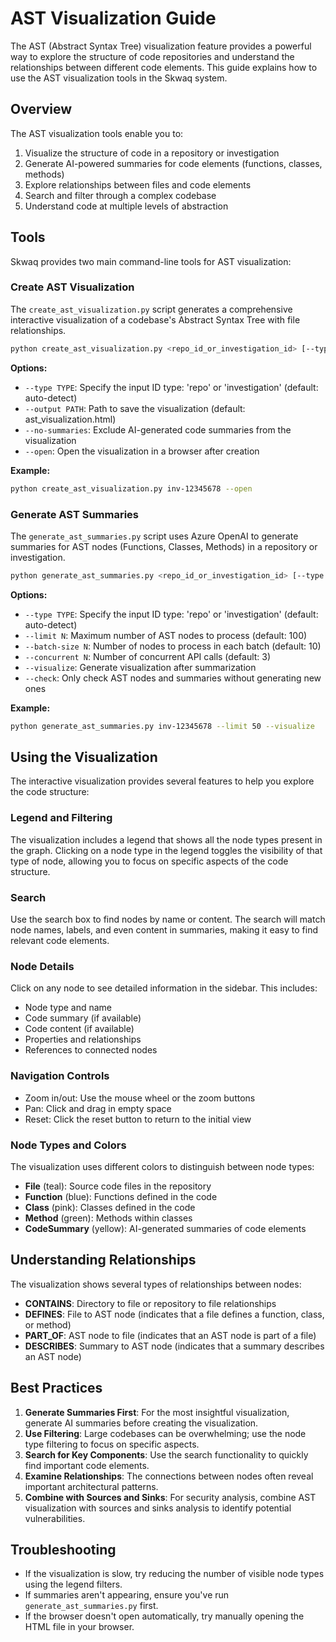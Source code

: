 # AST Visualization Guide

The AST (Abstract Syntax Tree) visualization feature provides a powerful way to explore the structure of code repositories and understand the relationships between different code elements. This guide explains how to use the AST visualization tools in the Skwaq system.

## Overview

The AST visualization tools enable you to:

1. Visualize the structure of code in a repository or investigation
2. Generate AI-powered summaries for code elements (functions, classes, methods)
3. Explore relationships between files and code elements
4. Search and filter through a complex codebase
5. Understand code at multiple levels of abstraction

## Tools

Skwaq provides two main command-line tools for AST visualization:

### Create AST Visualization

The `create_ast_visualization.py` script generates a comprehensive interactive visualization of a codebase's Abstract Syntax Tree with file relationships.

```bash
python create_ast_visualization.py <repo_id_or_investigation_id> [--type <repo|investigation>] [--output <path>] [--no-summaries] [--open]
```

**Options:**
- `--type TYPE`: Specify the input ID type: 'repo' or 'investigation' (default: auto-detect)
- `--output PATH`: Path to save the visualization (default: ast_visualization.html)
- `--no-summaries`: Exclude AI-generated code summaries from the visualization
- `--open`: Open the visualization in a browser after creation

**Example:**
```bash
python create_ast_visualization.py inv-12345678 --open
```

### Generate AST Summaries

The `generate_ast_summaries.py` script uses Azure OpenAI to generate summaries for AST nodes (Functions, Classes, Methods) in a repository or investigation.

```bash
python generate_ast_summaries.py <repo_id_or_investigation_id> [--type <repo|investigation>] [--limit <n>] [--batch-size <n>] [--concurrent <n>] [--visualize]
```

**Options:**
- `--type TYPE`: Specify the input ID type: 'repo' or 'investigation' (default: auto-detect)
- `--limit N`: Maximum number of AST nodes to process (default: 100)
- `--batch-size N`: Number of nodes to process in each batch (default: 10)
- `--concurrent N`: Number of concurrent API calls (default: 3)
- `--visualize`: Generate visualization after summarization
- `--check`: Only check AST nodes and summaries without generating new ones

**Example:**
```bash
python generate_ast_summaries.py inv-12345678 --limit 50 --visualize
```

## Using the Visualization

The interactive visualization provides several features to help you explore the code structure:

### Legend and Filtering

The visualization includes a legend that shows all the node types present in the graph. Clicking on a node type in the legend toggles the visibility of that type of node, allowing you to focus on specific aspects of the code structure.

### Search

Use the search box to find nodes by name or content. The search will match node names, labels, and even content in summaries, making it easy to find relevant code elements.

### Node Details

Click on any node to see detailed information in the sidebar. This includes:
- Node type and name
- Code summary (if available)
- Code content (if available)
- Properties and relationships
- References to connected nodes

### Navigation Controls

- Zoom in/out: Use the mouse wheel or the zoom buttons
- Pan: Click and drag in empty space
- Reset: Click the reset button to return to the initial view

### Node Types and Colors

The visualization uses different colors to distinguish between node types:

- **File** (teal): Source code files in the repository
- **Function** (blue): Functions defined in the code
- **Class** (pink): Classes defined in the code
- **Method** (green): Methods within classes
- **CodeSummary** (yellow): AI-generated summaries of code elements

## Understanding Relationships

The visualization shows several types of relationships between nodes:

- **CONTAINS**: Directory to file or repository to file relationships
- **DEFINES**: File to AST node (indicates that a file defines a function, class, or method)
- **PART_OF**: AST node to file (indicates that an AST node is part of a file)
- **DESCRIBES**: Summary to AST node (indicates that a summary describes an AST node)

## Best Practices

1. **Generate Summaries First**: For the most insightful visualization, generate AI summaries before creating the visualization.
2. **Use Filtering**: Large codebases can be overwhelming; use the node type filtering to focus on specific aspects.
3. **Search for Key Components**: Use the search functionality to quickly find important code elements.
4. **Examine Relationships**: The connections between nodes often reveal important architectural patterns.
5. **Combine with Sources and Sinks**: For security analysis, combine AST visualization with sources and sinks analysis to identify potential vulnerabilities.

## Troubleshooting

- If the visualization is slow, try reducing the number of visible node types using the legend filters.
- If summaries aren't appearing, ensure you've run `generate_ast_summaries.py` first.
- If the browser doesn't open automatically, try manually opening the HTML file in your browser.